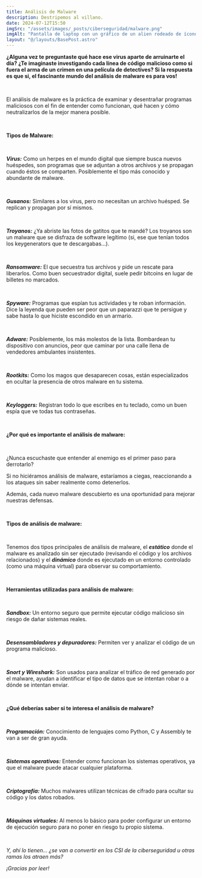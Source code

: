 ```yaml
---
title: Análisis de Malware
description: Destripemos al villano.
date: 2024-07-12T15:50
imgSrc: "/assets/images/_posts/ciberseguridad/malware.png"
imgAlt: "Pantalla de laptop con un gráfico de un alien rodeado de íconos de ciberseguridad y tecnología."
layout: "@/layouts/BasePost.astro"
---
```


**¿Alguna vez te preguntaste qué hace ese virus aparte de arruinarte el día? ¿Te imaginaste investigando cada línea de código malicioso como si fuera el arma de un crimen en una película de detectives? Si la respuesta es que si, el fascinante mundo del análisis de malware es para vos!**

</br>

El análisis de malware es la práctica de examinar y desentrañar programas maliciosos con el fin de entender como funcionan, qué hacen y cómo neutralizarlos de la mejor manera posible.

</br>

**Tipos de Malware:**

</br>

***Virus:*** Como un herpes en el mundo digital que siempre busca nuevos huéspedes, son programas que se adjuntan a otros archivos y se propagan cuando éstos se comparten. Posiblemente el tipo más conocido y abundante de malware.

</br>

***Gusanos:*** Similares a los virus, pero no necesitan un archivo huésped. Se replican y propagan por sí mismos.

</br>

***Troyanos:*** ¿Ya abriste las fotos de gatitos que te mandé? Los troyanos son un malware que se disfraza de software legítimo (si, ese que tenían todos los keygenerators que te descargabas...).

</br>

***Ransomware:*** El que secuestra tus archivos y pide un rescate para liberarlos. Como buen secuestrador digital, suele pedir bitcoins en lugar de billetes no marcados.

</br>

***Spyware:*** Programas que espían tus actividades y te roban información. Dice la leyenda que pueden ser peor que un paparazzi que te persigue y sabe hasta lo que hiciste escondido en un armario.

</br>

***Adware:*** Posiblemente, los más molestos de la lista. Bombardean tu dispositivo con anuncios, peor que caminar por una calle llena de vendedores ambulantes insistentes.

</br>

***Rootkits:*** Como los magos que desaparecen cosas, están especializados en ocultar la presencia de otros malware en tu sistema.

</br>

***Keyloggers:*** Registran todo lo que escribes en tu teclado, como un buen espía que ve todas tus contraseñas.

</br>

**¿Por qué es importante el análisis de malware:**

</br>

¿Nunca escuchaste que entender al enemigo es el primer paso para derrotarlo?

Si no hiciéramos análisis de malware, estaríamos a ciegas, reaccionando a los ataques sin saber realmente como detenerlos.

Además, cada nuevo malware descubierto es una oportunidad para mejorar nuestras defensas.

</br>

**Tipos de análisis de malware:**

</br>

Tenemos dos tipos principales de análisis de malware, el ***estático*** donde el malware es analizado sin ser ejecutado (revisando el código y los archivos relacionados) y el ***dinámico*** donde es ejecutado en un entorno controlado (como una máquina virtual) para observar su comportamiento.

</br>

**Herramientas utilizadas para análisis de malware:**

</br>

***Sandbox:*** Un entorno seguro que permite ejecutar código malicioso sin riesgo de dañar sistemas reales.

</br>

***Desensambladores y depuradores:*** Permiten ver y analizar el código de un programa malicioso.

</br>

***Snort y Wireshark:*** Son usados para analizar el tráfico de red generado por el malware, ayudan a identificar el tipo de datos que se intentan robar o a dónde se intentan enviar.

</br>

**¿Qué deberías saber si te interesa el análisis de malware?**

</br>

***Programación:*** Conocimiento de lenguajes como Python, C y Assembly te van a ser de gran ayuda.

</br>

***Sistemas operativos:*** Entender como funcionan los sistemas operativos, ya que el malware puede atacar cualquier plataforma.

</br>

***Criptografía:*** Muchos malwares utilizan técnicas de cifrado para ocultar su código y los datos robados.

</br>

***Máquinas virtuales:*** Al menos lo básico para poder configurar un entorno de ejecución seguro para no poner en riesgo tu propio sistema.

</br>

*Y, ahí lo tienen... ¿se van a convertir en los CSI de la ciberseguridad u otras ramas los atraen más?*

*¡Gracias por leer!*

</br>
